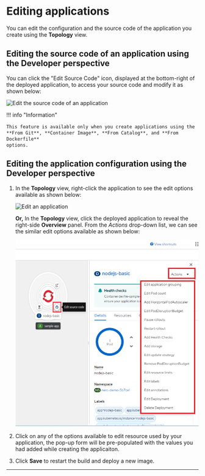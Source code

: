 # Editing applications

You can edit the configuration and the source code of the application you create
using the **Topology** view.

## Editing the source code of an application using the Developer perspective

You can click the "Edit Source Code" icon, displayed at the bottom-right of the
deployed application, to access your source code and modify it as shown below:

![Edit the source code of an application](images/edit-the-source-code-of-application.png)

!!! info "Information"

    This feature is available only when you create applications using the
    **From Git**, **Container Image**, **From Catalog**, and **From Dockerfile**
    options.

## Editing the application configuration using the Developer perspective

1. In the **Topology** view, right-click the application to see the edit options
   available as shown below:

    ![Edit an application](images/edit-an-application.png)

    **Or,** In the **Topology** view, click the deployed application to reveal the
    right-side **Overview** panel. From the _Actions_ drop-down list, we can see
    the similar edit options available as shown below:

    ![Edit an application using Action](images/edit-an-application-using-action.png)

2. Click on any of the options available to edit resource used by your application,
   the pop-up form will be pre-populated with the values you had added while creating
   the applicaiton.

3. Click **Save** to restart the build and deploy a new image.

---
